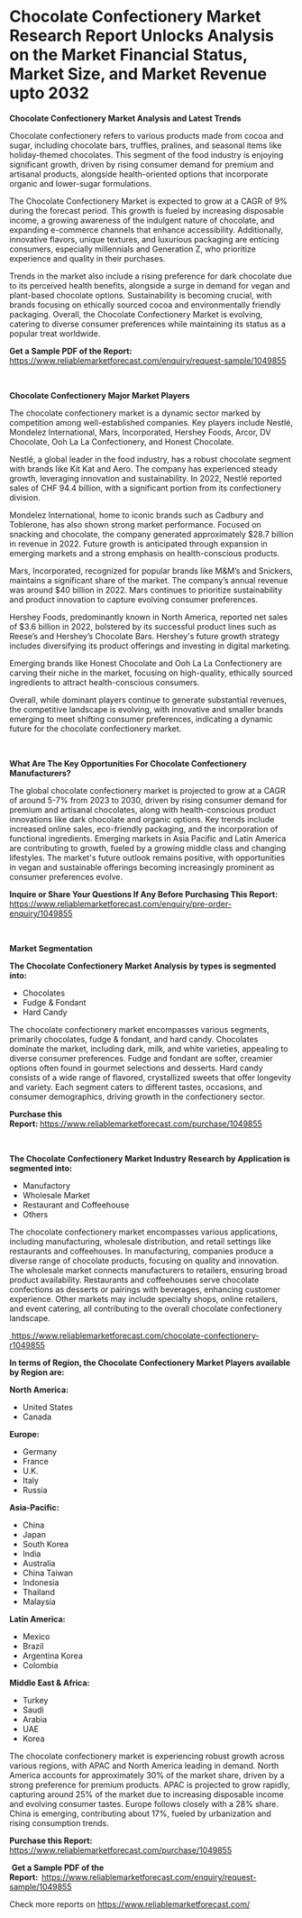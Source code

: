 <p><h1>Chocolate Confectionery Market Research Report Unlocks Analysis on the Market Financial Status, Market Size, and Market Revenue upto 2032</h1></p><p><strong>Chocolate Confectionery Market Analysis and Latest Trends</strong></p>
<p><p>Chocolate confectionery refers to various products made from cocoa and sugar, including chocolate bars, truffles, pralines, and seasonal items like holiday-themed chocolates. This segment of the food industry is enjoying significant growth, driven by rising consumer demand for premium and artisanal products, alongside health-oriented options that incorporate organic and lower-sugar formulations.</p><p>The Chocolate Confectionery Market is expected to grow at a CAGR of 9% during the forecast period. This growth is fueled by increasing disposable income, a growing awareness of the indulgent nature of chocolate, and expanding e-commerce channels that enhance accessibility. Additionally, innovative flavors, unique textures, and luxurious packaging are enticing consumers, especially millennials and Generation Z, who prioritize experience and quality in their purchases.</p><p>Trends in the market also include a rising preference for dark chocolate due to its perceived health benefits, alongside a surge in demand for vegan and plant-based chocolate options. Sustainability is becoming crucial, with brands focusing on ethically sourced cocoa and environmentally friendly packaging. Overall, the Chocolate Confectionery Market is evolving, catering to diverse consumer preferences while maintaining its status as a popular treat worldwide.</p></p>
<p><strong>Get a Sample PDF of the Report:&nbsp;</strong> <a href="https://www.reliablemarketforecast.com/enquiry/request-sample/1049855?utm_campaign=3169&utm_medium=2&utm_source=Github&utm_content=ia&utm_term=07042025&utm_id=chocolate-confectionery">https://www.reliablemarketforecast.com/enquiry/request-sample/1049855</a></p>
<p>&nbsp;</p>
<p><strong>Chocolate Confectionery Major Market Players</strong></p>
<p><p>The chocolate confectionery market is a dynamic sector marked by competition among well-established companies. Key players include Nestlé, Mondelez International, Mars, Incorporated, Hershey Foods, Arcor, DV Chocolate, Ooh La La Confectionery, and Honest Chocolate.</p><p>Nestlé, a global leader in the food industry, has a robust chocolate segment with brands like Kit Kat and Aero. The company has experienced steady growth, leveraging innovation and sustainability. In 2022, Nestlé reported sales of CHF 94.4 billion, with a significant portion from its confectionery division.</p><p>Mondelez International, home to iconic brands such as Cadbury and Toblerone, has also shown strong market performance. Focused on snacking and chocolate, the company generated approximately $28.7 billion in revenue in 2022. Future growth is anticipated through expansion in emerging markets and a strong emphasis on health-conscious products.</p><p>Mars, Incorporated, recognized for popular brands like M&M’s and Snickers, maintains a significant share of the market. The company’s annual revenue was around $40 billion in 2022. Mars continues to prioritize sustainability and product innovation to capture evolving consumer preferences.</p><p>Hershey Foods, predominantly known in North America, reported net sales of $3.6 billion in 2022, bolstered by its successful product lines such as Reese’s and Hershey’s Chocolate Bars. Hershey's future growth strategy includes diversifying its product offerings and investing in digital marketing.</p><p>Emerging brands like Honest Chocolate and Ooh La La Confectionery are carving their niche in the market, focusing on high-quality, ethically sourced ingredients to attract health-conscious consumers.</p><p>Overall, while dominant players continue to generate substantial revenues, the competitive landscape is evolving, with innovative and smaller brands emerging to meet shifting consumer preferences, indicating a dynamic future for the chocolate confectionery market.</p></p>
<p>&nbsp;</p>
<p><strong>What Are The Key Opportunities For Chocolate Confectionery Manufacturers?</strong></p>
<p><p>The global chocolate confectionery market is projected to grow at a CAGR of around 5-7% from 2023 to 2030, driven by rising consumer demand for premium and artisanal chocolates, along with health-conscious product innovations like dark chocolate and organic options. Key trends include increased online sales, eco-friendly packaging, and the incorporation of functional ingredients. Emerging markets in Asia Pacific and Latin America are contributing to growth, fueled by a growing middle class and changing lifestyles. The market's future outlook remains positive, with opportunities in vegan and sustainable offerings becoming increasingly prominent as consumer preferences evolve.</p></p>
<p><strong>Inquire or Share Your Questions If Any Before Purchasing This Report:</strong> <a href="https://www.reliablemarketforecast.com/enquiry/pre-order-enquiry/1049855?utm_campaign=3169&utm_medium=2&utm_source=Github&utm_content=ia&utm_term=07042025&utm_id=chocolate-confectionery">https://www.reliablemarketforecast.com/enquiry/pre-order-enquiry/1049855</a></p>
<p>&nbsp;</p>
<p><strong>Market Segmentation</strong></p>
<p><strong>The Chocolate Confectionery Market Analysis by types is segmented into:</strong></p>
<p><ul><li>Chocolates</li><li>Fudge & Fondant</li><li>Hard Candy</li></ul></p>
<p><p>The chocolate confectionery market encompasses various segments, primarily chocolates, fudge & fondant, and hard candy. Chocolates dominate the market, including dark, milk, and white varieties, appealing to diverse consumer preferences. Fudge and fondant are softer, creamier options often found in gourmet selections and desserts. Hard candy consists of a wide range of flavored, crystallized sweets that offer longevity and variety. Each segment caters to different tastes, occasions, and consumer demographics, driving growth in the confectionery sector.</p></p>
<p><strong>Purchase this Report:&nbsp;</strong><a href="https://www.reliablemarketforecast.com/purchase/1049855?utm_campaign=3169&utm_medium=2&utm_source=Github&utm_content=ia&utm_term=07042025&utm_id=chocolate-confectionery">https://www.reliablemarketforecast.com/purchase/1049855</a></p>
<p>&nbsp;</p>
<p><strong>The Chocolate Confectionery Market Industry Research by Application is segmented into:</strong></p>
<p><ul><li>Manufactory</li><li>Wholesale Market</li><li>Restaurant and Coffeehouse</li><li>Others</li></ul></p>
<p><p>The chocolate confectionery market encompasses various applications, including manufacturing, wholesale distribution, and retail settings like restaurants and coffeehouses. In manufacturing, companies produce a diverse range of chocolate products, focusing on quality and innovation. The wholesale market connects manufacturers to retailers, ensuring broad product availability. Restaurants and coffeehouses serve chocolate confections as desserts or pairings with beverages, enhancing customer experience. Other markets may include specialty shops, online retailers, and event catering, all contributing to the overall chocolate confectionery landscape.</p></p>
<p><a href="https://www.reliablemarketforecast.com/chocolate-confectionery-r1049855?utm_campaign=3169&utm_medium=2&utm_source=Github&utm_content=ia&utm_term=07042025&utm_id=chocolate-confectionery">&nbsp;https://www.reliablemarketforecast.com/chocolate-confectionery-r1049855</a></p>
<p><strong>In terms of Region, the Chocolate Confectionery Market Players available by Region are:</strong></p>
<p>
    <p> <strong> North America: </strong>
        <ul>
            <li>United States</li>
            <li>Canada</li>
        </ul>
        </p> 
    <p> <strong> Europe: </strong>
        <ul>
            <li>Germany</li>
            <li>France</li>
            <li>U.K.</li>
            <li>Italy</li>
            <li>Russia</li>
        </ul>
        </p> 
    <p> <strong> Asia-Pacific: </strong>
        <ul>
            <li>China</li>
            <li>Japan</li>
            <li>South Korea</li>
            <li>India</li>
            <li>Australia</li>
            <li>China Taiwan</li>
            <li>Indonesia</li>
            <li>Thailand</li>
            <li>Malaysia</li>
        </ul>
        </p> 
    <p> <strong> Latin America: </strong>
        <ul>
            <li>Mexico</li>
            <li>Brazil</li>
            <li>Argentina Korea</li>
            <li>Colombia</li>
        </ul>
        </p> 
    <p> <strong> Middle East & Africa: </strong>
        <ul>
            <li>Turkey</li>
            <li>Saudi</li>
            <li>Arabia</li>
            <li>UAE</li>
            <li>Korea</li>
        </ul>
    </p>
    </p>
<p><p>The chocolate confectionery market is experiencing robust growth across various regions, with APAC and North America leading in demand. North America accounts for approximately 30% of the market share, driven by a strong preference for premium products. APAC is projected to grow rapidly, capturing around 25% of the market due to increasing disposable income and evolving consumer tastes. Europe follows closely with a 28% share. China is emerging, contributing about 17%, fueled by urbanization and rising consumption trends.</p></p>
<p><strong>Purchase this Report: </strong><a href="https://www.reliablemarketforecast.com/purchase/1049855?utm_campaign=3169&utm_medium=2&utm_source=Github&utm_content=ia&utm_term=07042025&utm_id=chocolate-confectionery">https://www.reliablemarketforecast.com/purchase/1049855</a></p>
<p>&nbsp;<strong>Get a Sample PDF of the Report:&nbsp;&nbsp;</strong><a href="https://www.reliablemarketforecast.com/enquiry/request-sample/1049855?utm_campaign=3169&utm_medium=2&utm_source=Github&utm_content=ia&utm_term=07042025&utm_id=chocolate-confectionery">https://www.reliablemarketforecast.com/enquiry/request-sample/1049855</a></p>
<p><strong></strong></p>
<p>Check more reports on <a href="https://www.reliablemarketforecast.com/?utm_campaign=3169&utm_medium=2&utm_source=Github&utm_content=ia&utm_term=07042025&utm_id=chocolate-confectionery">https://www.reliablemarketforecast.com/</a></p>
